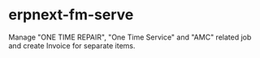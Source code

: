 # erpnext-fm-serve

Manage "ONE TIME REPAIR", "One Time Service" and "AMC" related job and create Invoice for separate items.

